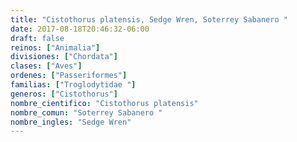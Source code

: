 ```yaml
---
title: "Cistothorus platensis, Sedge Wren, Soterrey Sabanero "
date: 2017-08-18T20:46:32-06:00
draft: false
reinos: ["Animalia"]
divisiones: ["Chordata"]
clases: ["Aves"]
ordenes: ["Passeriformes"]
familias: ["Troglodytidae "]
generos: ["Cistothorus"]
nombre_cientifico: "Cistothorus platensis"
nombre_comun: "Soterrey Sabanero "
nombre_ingles: "Sedge Wren"
---
```

